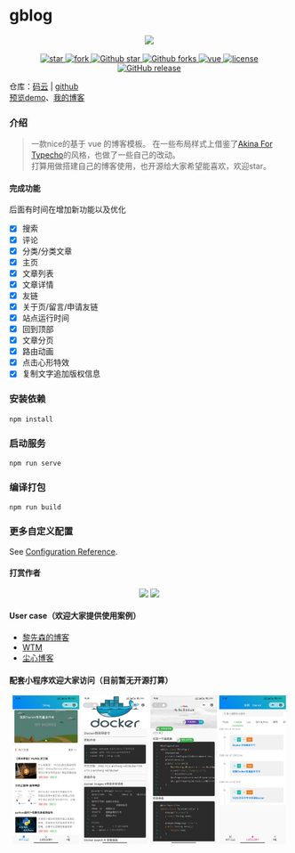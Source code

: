 # gblog
<p align="center">
  <img width="80" src="http://cdn.fengziy.cn/gblog/logo.svg"/>
</p>
<p align="center">
  <a href="https://gitee.com/fengziy/Gblog">
    <img src="https://gitee.com/fengziy/Gblog/badge/star.svg?theme=white" alt="star"/>
    <img src="https://gitee.com/fengziy/Gblog/badge/fork.svg" alt="fork"/>
  </a>
  <a href="https://github.com/fengziye/Gblog">
      <img src="https://img.shields.io/github/stars/fengziye/Gblog.svg?style=social" alt="Github star"/>
      <img src="https://img.shields.io/github/forks/fengziye/Gblog.svg?style=social" alt="Github forks"/>
  </a>
  <a href="https://github.com/vuejs/vue">
    <img src="https://img.shields.io/badge/vue-2.6.11-brightgreen.svg" alt="vue"/>
  </a>
  <a href="https://github.com/fengziye/Gblog/blob/master/license">
    <img src="https://img.shields.io/github/license/mashape/apistatus.svg" alt="license"/>
  </a>
  <a href="https://github.com/fengziye/Gblog/releases">
      <img src="https://img.shields.io/github/release/fengziye/Gblog.svg" alt="GitHub release">
  </a>
</p>

仓库：[码云](https://gitee.com/fengziy/Gblog) | [github](https://github.com/fengziye/Gblog)  
[预览demo](http://static.fengziy.cn/Gblog/)、[我的博客](http://www.fengziy.cn)
### 介绍
>
> 一款nice的基于 vue 的博客模板。
> 在一些布局样式上借鉴了[Akina For Typecho](https://zhebk.cn/Web/Akina.html)的风格，也做了一些自己的改动。  
> 打算用做搭建自己的博客使用，也开源给大家希望能喜欢，欢迎star。
>
#### 完成功能
后面有时间在增加新功能以及优化
- [x] 搜索
- [x] 评论
- [x] 分类/分类文章
- [x] 主页
- [x] 文章列表
- [x] 文章详情
- [x] 友链
- [x] 关于页/留言/申请友链
- [x] 站点运行时间
- [x] 回到顶部
- [x] 文章分页
- [x] 路由动画
- [x] 点击心形特效
- [x] 复制文字追加版权信息

### 安装依赖
```
npm install
```

### 启动服务
```
npm run serve
```

### 编译打包
```
npm run build
```

### 更多自定义配置
See [Configuration Reference](https://cli.vuejs.org/config/).


#### 打赏作者

<p align="center" id="donate">
  <img width="120" src="https://images.gitee.com/uploads/images/2020/0618/095618_60414df6_1658323.jpeg">
  <img width="120" src="https://images.gitee.com/uploads/images/2020/0618/095618_72307c44_1658323.png">
</p>


#### User case（欢迎大家提供使用案例）

- [黎先森的博客](https://www.lesslesson.com/)
- [WTM](http://blog.5zu5pu.com/)
- [尘心博客](http://www.dengxiaochao.xyz)



#### 配套小程序欢迎大家访问（目前暂无开源打算）

<p align="center" id="fzy">
  <img width="120" src="src/assets/%E5%BE%AE%E4%BF%A1%E5%9B%BE%E7%89%87_20240408095457.jpg">
  <img width="120" src="src/assets/%E5%BE%AE%E4%BF%A1%E5%9B%BE%E7%89%87_20240408095506.jpg">
  <img width="120" src="src/assets/%E5%BE%AE%E4%BF%A1%E5%9B%BE%E7%89%87_20240408095553.jpg">
  <img width="120" src="src/assets/%E5%BE%AE%E4%BF%A1%E5%9B%BE%E7%89%87_20240408095535.jpg">
</p>


